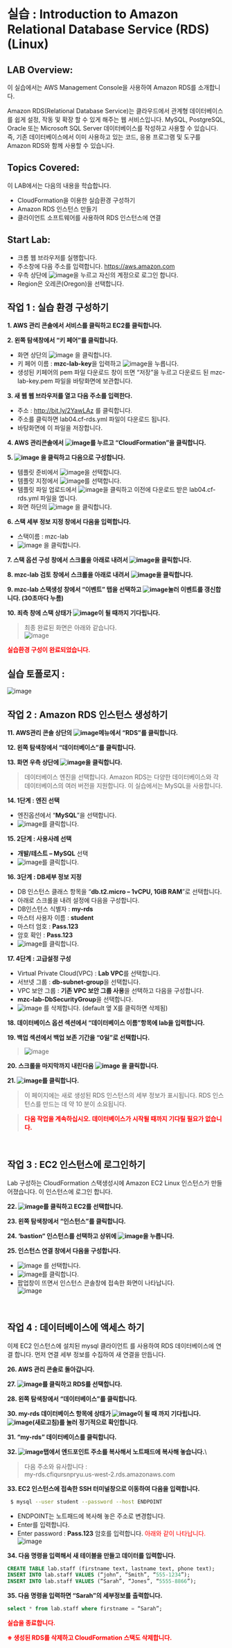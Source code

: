# 실습 : Introduction to Amazon Relational Database Service (RDS) (Linux)

## LAB Overview:

이 실습에서는 AWS Management Console을 사용하여 Amazon RDS를 소개합니다.

Amazon RDS(Relational Database Service)는 클라우드에서 관계형 데이터베이스를 쉽게 설정, 작동 및 확장 할 수 있게 해주는 웹 서비스입니다. MySQL, PostgreSQL, Oracle 또는 Microsoft SQL Server 데이터베이스를 작성하고 사용할 수 있습니다. 즉, 기존 데이터베이스에서 이미 사용하고 있는 코드, 응용 프로그램 및 도구를 Amazon RDS와 함께 사용할 수 있습니다.

## Topics Covered:

이 LAB에서는 다음의 내용을 학습합니다.

* CloudFormation을 이용한 실습환경 구성하기
* Amazon RDS 인스턴스 만들기
* 클라이언트 소프트웨어를 사용하여 RDS 인스턴스에 연결

## Start Lab:

* 크롬 웹 브라우저를 실행합니다.
* 주소창에 다음 주소를 입력합니다. https://aws.amazon.com 
* 우측 상단에 ![image](https://user-images.githubusercontent.com/48195985/61847698-9a8aa780-aee6-11e9-9751-16c61c4da1fd.png)을 누르고 자신의 계정으로 로그인 합니다.
* Region은 오레콘(Oregon)을 선택합니다.


## 작업 1 : 실습 환경 구성하기

**1. AWS 관리 콘솔에서 서비스를 클릭하고 EC2를 클릭합니다.**

**2. 왼쪽 탐색창에서 “키 페어”를 클릭합니다.**
* 화면 상단의 ![image](https://user-images.githubusercontent.com/48195985/61847714-aecea480-aee6-11e9-87e7-9504e8004b36.png)
을 클릭합니다.
* 키 페어 이름 : **mzc-lab-key**을 입력하고 ![image](https://user-images.githubusercontent.com/48195985/61847742-c148de00-aee6-11e9-9f6c-95fb0a6ce995.png)을 누릅니다.
* 생성된 키페어의 pem 파일 다운로드 창이 뜨면 “저장”을 누르고 다운로드 된 mzc-lab-key.pem 파일을 바탕화면에 보관합니다.


**3. 새 웹 웹 브라우저를 열고 다음 주소를 입력한다.**
* 주소 : http://bit.ly/2YawLAz 를 클릭합니다.
* 주소를 클릭하면 lab04.cf-rds.yml 파일이 다운로드 됩니다.
* 바탕화면에 이 파일을 저장합니다.


**4. AWS 관리콘솔에서 ![image](https://user-images.githubusercontent.com/48195985/61847853-21d81b00-aee7-11e9-88fd-2054d6e14527.png)를 누르고 “CloudFormation”을 클릭합니다.**


**5. ![image](https://user-images.githubusercontent.com/48195985/61847879-33212780-aee7-11e9-93c3-86cf4f3688e5.png)
을 클릭하고 다음으로 구성합니다.**
* 템플릿 준비에서 ![image](https://user-images.githubusercontent.com/48195985/61847890-446a3400-aee7-11e9-9eea-96ccedbf81df.png)을 선택합니다.
* 템플릿 지정에서 ![image](https://user-images.githubusercontent.com/48195985/61847915-4d5b0580-aee7-11e9-8a0d-2ecad8becc83.png)를 선택합니다.
* 템플릿 파일 업로드에서 ![image](https://user-images.githubusercontent.com/48195985/61847925-55b34080-aee7-11e9-9ec5-c25204b6cf69.png)을 클릭하고 이전에 다운로드 받은 lab04.cf-rds.yml 파일을 엽니다.
* 화면 하단의 ![image](https://user-images.githubusercontent.com/48195985/61847936-62379900-aee7-11e9-9de0-2e02097f31d8.png)
을 클릭합니다.


**6. 스택 세부 정보 지정 창에서 다음을 입력합니다.**
* 스택이름 : mzc-lab
* ![image](https://user-images.githubusercontent.com/48195985/61847936-62379900-aee7-11e9-9de0-2e02097f31d8.png)
을 클릭합니다.


**7. 스택 옵션 구성 창에서 스크롤을 아래로 내려서 ![image](https://user-images.githubusercontent.com/48195985/61847936-62379900-aee7-11e9-9de0-2e02097f31d8.png)을 클릭합니다.**

**8. mzc-lab 검토 창에서 스크롤을 아래로 내려서 ![image](https://user-images.githubusercontent.com/48195985/61847879-33212780-aee7-11e9-93c3-86cf4f3688e5.png)을 클릭합니다.**

**9. mzc-lab 스택생성 창에서 “이벤트” 탭을 선택하고  ![image](https://user-images.githubusercontent.com/48195985/61848328-b55e1b80-aee8-11e9-9dca-965552e3184a.png)눌러 이벤트를 갱신합니다. (30초마다 누름)**

**10. 죄측 창에 스택 상태가 ![image](https://user-images.githubusercontent.com/48195985/61848337-bee78380-aee8-11e9-8a25-794ddcc59a79.png)이 될 때까지 기다립니다.**
> 최종 완료된 화면은 아래와 같습니다.\
![image](https://user-images.githubusercontent.com/48195985/61848356-cc047280-aee8-11e9-8073-3cad21bbf46d.png)

<span style="color:red">**실습환경 구성이 완료되었습니다.**</span>


## **실습 토폴로지 :**

![image](https://user-images.githubusercontent.com/48195985/61848464-200f5700-aee9-11e9-8ac2-3282ca8a14bb.png)


## 작업 2 : Amazon RDS 인스턴스 생성하기

**11. AWS관리 콘솔 상단의   ![image](https://user-images.githubusercontent.com/48195985/61848497-41704300-aee9-11e9-9988-44b8e857e6fa.png)메뉴에서 “RDS”를 클릭합니다.**

**12. 왼쪽 탐색창에서 “데이터베이스”를 클릭합니다.**

**13. 화면 우측 상단에 ![image](https://user-images.githubusercontent.com/48195985/61848523-577e0380-aee9-11e9-929a-466ce5c7c70b.png)을 클릭합니다.**
> 데이터베이스 엔진을 선택합니다. Amazon RDS는 다양한 데이터베이스와 각 데이터베이스의 여러 버전을 지원합니다. 이 실습에서는 MySQL을 사용합니다.


**14. 1단계 : 엔진 선택**
* 엔진옵션에서 “**MySQL**”을 선택합니다.
* ![image](https://user-images.githubusercontent.com/48195985/61848569-809e9400-aee9-11e9-985b-4260d893da7f.png)를 클릭합니다.


**15. 2단계 : 사용사례 선택**
* **개발/테스트 – MySQL** 선택
* ![image](https://user-images.githubusercontent.com/48195985/61848569-809e9400-aee9-11e9-985b-4260d893da7f.png)를 클릭합니다.


**16. 3단계 : DB세부 정보 지정**
* DB 인스턴스 클래스 항목을 “**db.t2.micro – 1vCPU, 1GiB RAM**”로 선택합니다.
* 아래로 스크롤을 내려 설정에 다음을 구성합니다.
* DB인스턴스 식별자 : **my-rds**
* 마스터 사용자 이름 : **student**
* 마스터 엄호 : **Pass.123**
* 암호 확인 : **Pass.123**
* ![image](https://user-images.githubusercontent.com/48195985/61848569-809e9400-aee9-11e9-985b-4260d893da7f.png)를 클릭합니다.


**17. 4단계 : 고급설정 구성**
* Virtual Private Cloud(VPC) : **Lab VPC**를 선택합니다.
* 서브넷 그룹 : **db-subnet-group**을 선택합니다.
* VPC 보안 그룹 : **기존 VPC 보안 그룹 사용**을 선택하고 다음을 구성합니다.
* **mzc-lab-DbSecurityGroup**을 선택합니다.
* ![image](https://user-images.githubusercontent.com/48195985/61848657-d07d5b00-aee9-11e9-85b2-2627d2ae5582.png)
를 삭제합니다. (default 옆 X를 클릭하면 삭제됨)

**18. 데이터베이스 옵션 섹션에서 “데이터베이스 이름”항목에 lab을 입력합니다.**

**19. 백업 섹션에서 백업 보존 기간을 “0일”로 선택합니다.** 
> ![image](https://user-images.githubusercontent.com/48195985/61848705-fdca0900-aee9-11e9-9892-ae7eadd55ca7.png)

**20. 스크롤을 마지막까지 내린다음 ![image](https://user-images.githubusercontent.com/48195985/61848755-22be7c00-aeea-11e9-9e96-3bfe3776c3c3.png)
을 클릭합니다.**

**21. ![image](https://user-images.githubusercontent.com/48195985/61848771-2e11a780-aeea-11e9-801c-3304081710d5.png)를 클릭합니다.**

> 이 페이지에는 새로 생성된 RDS 인스턴스의 세부 정보가 표시됩니다. RDS 인스턴스를 만드는 데 약 10 분이 소요됩니다.

> <span style="color:red">**다음 작업을 계속하십시오. 데이터베이스가 시작될 때까지 기다릴 필요가 없습니다.**</span>

<br>

## 작업 3 : EC2 인스턴스에 로그인하기

Lab 구성하는 CloudFormation 스택생성시에 Amazon EC2 Linux 인스턴스가 만들어졌습니다. 이 인스턴스에 로그인 합니다.

**22. ![image](https://user-images.githubusercontent.com/48195985/61848497-41704300-aee9-11e9-9988-44b8e857e6fa.png)를 클릭하고 EC2를 선택합니다.**

**23. 왼쪽 탐색창에서 “인스턴스”를 클릭합니다.**

**24. ‘bastion“ 인스턴스를 선택하고 상위에 ![image](https://user-images.githubusercontent.com/48195985/61848919-919bd500-aeea-11e9-8077-009fa852613d.png)을 누릅니다.**

**25. 인스턴스 연결 창에서 다음을 구성합니다.**
* ![image](https://user-images.githubusercontent.com/48195985/61848934-9d879700-aeea-11e9-879d-d09f3c54ddeb.png)
를 선택합니다.
* ![image](https://user-images.githubusercontent.com/48195985/61848944-a6786880-aeea-11e9-9ce4-5287b6c7a63b.png)를 클릭합니다.
* 팝업창이 뜨면서 인스턴스 콘솔창에 접속한 화면이 나타납니다.\
![image](https://user-images.githubusercontent.com/48195985/61848953-aed0a380-aeea-11e9-986b-db641691efe6.png)


<br>


## 작업 4 : 데이터베이스에 액세스 하기

이제 EC2 인스턴스에 설치된 mysql 클라이언트 를 사용하여 RDS 데이터베이스에 연결 합니다.
먼저 연결 세부 정보를 수집하여 새 연결을 만듭니다.

**26. AWS 관리 콘솔로 돌아갑니다.**

**27. ![image](https://user-images.githubusercontent.com/48195985/61848497-41704300-aee9-11e9-9988-44b8e857e6fa.png)를 클릭하고 RDS를 선택합니다.**

**28. 왼쪽 탐색창에서 “데이터베이스”를 클릭합니다.**

**30. my-rds 데이터베이스 항목에 상태가 ![image](https://user-images.githubusercontent.com/48195985/61849000-db84bb00-aeea-11e9-9b54-d18184e391ba.png)이 될 때 까지 기다립니다. ![image](https://user-images.githubusercontent.com/48195985/61849014-eb040400-aeea-11e9-9c67-9a46ed07c8b0.png)(새로고침)를 눌러 정기적으로 확인합니다.**

**31. “my-rds” 데이터베이스를 클릭합니다.**

**32. ![image](https://user-images.githubusercontent.com/48195985/61849042-00792e00-aeeb-11e9-90fe-530484f1d8ea.png)탭에서 엔드포인트 주소를 복사해서 노트패드에 복사해 놓습니다.**\
> 다음 주소와 유사합니다 :\
> my-rds.cfiqursnpryu.us-west-2.rds.amazonaws.com

**33. EC2 인스턴스에 접속한 SSH 터미널창으로 이동하여 다음을 입력합니다.**

``` bash
 $ mysql --user student --password --host ENDPOINT
```

* ENDPOINT는 노트패드에 복사해 놓은 주소로 변경합니다.
* Enter를 입력합니다.
* Enter password : **Pass.123** 암호를 입력합니다. <span style="color:red">아래와 같이 나타납니다.</span>
![image](https://user-images.githubusercontent.com/48195985/61849077-15ee5800-aeeb-11e9-9d92-0277befad6b9.png)



**34. 다음 명령을 입력해서 새 테이블을 만들고 데이터를 입력합니다.**

``` sql
CREATE TABLE lab.staff (firstname text, lastname text, phone text);
INSERT INTO lab.staff VALUES (“john”, “Smith”, “555-1234”);
INSERT INTO lab.staff VALUES (“Sarah”, “Jones”, “5555-8866”);
```


**35. 다음 명령을 입력하면 “Sarah”의 세부정보를 출력합니다.**
``` sql
select * from lab.staff where firstname = “Sarah”;
```

<span style="color:red">**실습을 종료합니다.** </span>

<span style="color:red">**※ 생성된 RDS를 삭제하고 CloudFormation 스택도 삭제합니다.**</span>
